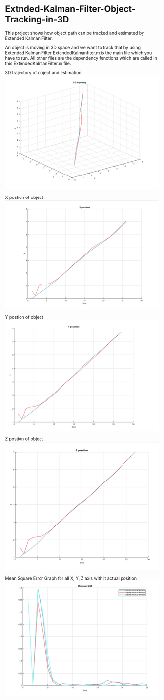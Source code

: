 # Extnded-Kalman-Filter-Object-Tracking-in-3D
This project shows how object path can be tracked and estimated by Extended Kalman Filter. 

An object is moving in 3D space and we want to track that by using Extended Kalman Filter ExtendedKalmanfiter.m is the main file which you have to run.
All other files are the dependency functions which are called in this ExtendedKalmanFilter.m file.

3D trajectory of object and estimation
![3D trajectory](https://github.com/PR-Desai2226/Extnded-Kalman-Filter-Object-Tracking-in-3D/blob/master/Iot5.jpg)

X postion of object
![This is X postion of object](https://github.com/PR-Desai2226/Extnded-Kalman-Filter-Object-Tracking-in-3D/blob/master/Iot1.jpg)

Y postion of object
![This is Y postion of object](https://github.com/PR-Desai2226/Extnded-Kalman-Filter-Object-Tracking-in-3D/blob/master/Iot2.jpg)

Z postion of object
![This is Z postion of object](https://github.com/PR-Desai2226/Extnded-Kalman-Filter-Object-Tracking-in-3D/blob/master/Iot3.jpg) 

Mean Square Error Graph for all X, Y, Z axis with it actual position
![This is Mean Square Error Graph for all X, Y, Z axis with it actual position](https://github.com/PR-Desai2226/Extnded-Kalman-Filter-Object-Tracking-in-3D/blob/master/Iot4.jpg)
